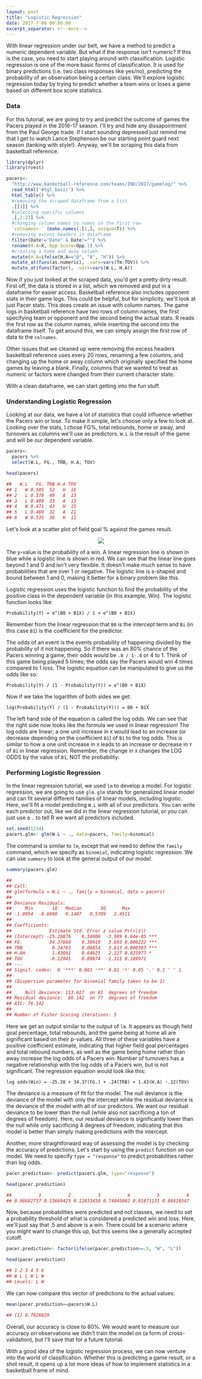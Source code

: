 ```yaml
---
layout: post
title: "Logistic Regression"
date: 2017-7-06 00:00:00
excerpt_separator: <!--more-->
---
```


With linear regression under our belt, we have a method to predict a
numeric dependent variable. But what if the response isn't numeric? If
this is the case, you need to start playing around with classification.
Logistic regression is one of the more basic forms of classification. It
is used for binary predictions (i.e. two class responses like yes/no),
predicting the probability of an observation being a certain class.
We'll explore logistic regression today by trying to predict whether a
team wins or loses a game based on different box score statistics.

<!--more-->

### Data ###

For this tutorial, we are going to try and predict the outcome of games
the Pacers played in the 2016-17 season. I'll try and hide any
dissapointment from the Paul George trade. If I start sounding depressed
just remind me that I get to watch Lance Stephenson be our starting
point guard next season (tanking with style!). Anyway, we'll be scraping
this data from basketball reference.
```r
library(dplyr)
library(rvest)

pacers<-
  "http://www.basketball-reference.com/teams/IND/2017/gamelog/" %>%
  read_html('#tgl_basic') %>%
  html_table() %>%
  #removing the scraped dataframe from a list
  .[[1]] %>%
  #selecting specific columns
  .[,2:23] %>%
  #changing column names to names in the first row
  `colnames<-` (make.names(.[1,], unique=T)) %>%
  #removing excess headers in dataframe
  filter(Date!="Date" & Date!="") %>%
  rename(H.A=X, Opp.Score=Opp.1) %>%
  #creating a home and away column
  mutate(H.A=ifelse(H.A=="@", "A", "H")) %>%
  mutate_at(funs(as.numeric), .vars=vars(Tm:TOV)) %>%
  mutate_at(funs(factor), .vars=vars(W.L, H.A))
```
Now if you just looked at the scraped data, you'd get a pretty dirty
result. First off, the data is stored in a list, which we removed and
put in a dataframe for easier access. Basketball reference also includes
opponent stats in their game logs. This could be helpful, but for
simplicity, we'll look at just Pacer stats. This does create an issue
with column names. The game logs in basketball reference have two rows
of column names, the first specifying team or opponent and the second
being the actual stats. R reads the first row as the column names, while
inserting the second into the dataframe itself. To get around this, we
can simply assign the first row of data to the `colnames`.

Other issues that we cleaned up were removing the excess headers
basketball reference uses every 20 rows, renaming a few columns, and
changing up the home or away column which originally specified the home
games by leaving a blank. Finally, columns that we wanted to treat as
numeric or factors were changed from their current character state.

With a clean dataframe, we can start getting into the fun stuff.

### Understanding Logistic Regression ###

Looking at our data, we have a lot of statistics that could influence
whether the Pacers win or lose. To make it simple, let's choose only a
few to look at. Looking over the stats, I chose FG%, total rebounds,
home or away, and turnovers as columns we'll use as predictors. `W.L` is
the result of the game and will be our dependent variable.
```r
pacers<- 
  pacers %>%
  select(W.L, FG., TRB, H.A, TOV)

head(pacers)

##   W.L   FG. TRB H.A TOV
## 1   W 0.505  52   H  16
## 2   L 0.378  49   A  13
## 3   L 0.489  33   A  13
## 4   W 0.471  43   H  15
## 5   L 0.469  32   A  21
## 6   W 0.535  36   H  11
```
Let's look at a scatter plot of field goal % against the games result.

<center><img src="/images/logvslin.PNG"></center>

The y-value is the probability of a win. A linear regression line is
shown in blue while a logistic line is shown in red. We can see that the
linear line goes beyond 1 and 0 and isn't very flexible. It doesn't make
much sense to have probabilities that are over 1 or negative. The
logistic line is s-shaped and bound between 1 and 0, making it better
for a binary problem like this.

Logistic regression uses the logistic function to find the probability
of the positive class in the dependent variable (in this example, Win).
The logistic function looks like:

`Probability(Y) = e^(B0 + B1X) / 1 + e^(B0 + B1X)`

Remember from the linear regression that `B0` is the intercept term and
`Bi` (in this case `B1`) is the coefficient for the predictor.

The odds of an event is the events probability of happening divided by
the probability of it not happening. So if there was an 80% chance of
the Pacers winning a game, their odds would be `.8 / 1-.8` or 4 to 1.
Think of this game being played 5 times; the odds say the Pacers would
win 4 times compared to 1 loss. The logistic equation can be manipulated
to give us the odds like so:

`Probability(Y) / (1 - Probability(Y)) = e^(B0 + B1X)`

Now if we take the logarithm of both sides we get:

`log(Probability(Y) / (1 - Probability(Y))) = B0 + B1X`

The left hand side of the equation is called the log odds. We can see
that the right side now looks like the formula we used in linear
regression! The log odds are linear; a one unit increase in `X` would
lead to an increase (or decrease depending on the coefficient `B1`) of
`B1` to the log odds. This is similar to how a one unit increase in `X`
leads to an increase or decrease in `Y` of `B1` in linear regression.
Remember, the change in `X` changes the LOG ODDS by the value of `B1`,
NOT the probability.

### Performing Logistic Regression ###

In the linear regression tutorial, we used `lm` to develop a model. For
logistic regression, we are going to use `glm`. `glm` stands for
generalized linear model and can fit several different families of
linear models, including logistic. Here, we'll fit a model predicting
`W.L` with all of our predictors. You can write each predictor out, like
we did in the linear regression tutorial, or you can just use a `.` to
tell R we want all predictors included.
```r
set.seed(1234)
pacers.glm<- glm(W.L ~ ., data=pacers, family=binomial)
```
The command is similar to `lm`, except that we need to define the
`family` command, which we specify as `binomial`, indicating logistic
regression. We can use `summary` to look at the general output of our
model.
```r
summary(pacers.glm)

## 
## Call:
## glm(formula = W.L ~ ., family = binomial, data = pacers)
## 
## Deviance Residuals: 
##     Min       1Q   Median       3Q      Max  
## -1.8954  -0.6090   0.1407   0.5709   2.4511  
## 
## Coefficients:
##              Estimate Std. Error z value Pr(>|z|)    
## (Intercept) -25.28876    6.34006  -3.989 6.64e-05 ***
## FG.          34.37660    9.30910   3.693 0.000222 ***
## TRB           0.24763    0.06854   3.613 0.000303 ***
## H.AH          1.43891    0.64625   2.227 0.025977 *  
## TOV          -0.12941    0.09874  -1.311 0.189971    
## ---
## Signif. codes:  0 '***' 0.001 '**' 0.01 '*' 0.05 '.' 0.1 ' ' 1
## 
## (Dispersion parameter for binomial family taken to be 1)
## 
##     Null deviance: 113.627  on 81  degrees of freedom
## Residual deviance:  66.142  on 77  degrees of freedom
## AIC: 76.142
## 
## Number of Fisher Scoring iterations: 5
```
Here we get an output similar to the output of `lm`. It appears as
though field goal percentage, total rebounds, and the game being at home
all are significant based on their p-values. All three of these
variables have a positive coefficient estimate, indicating that higher
field goal percentages and total rebound numbers, as well as the game
being home rather than away increase the log odds of a Pacers win.
Number of turnovers has a negative relationship with the log odds of a
Pacers win, but is not significant. The regression equation would look
like this:

`log odds(Win) = -25.28 + 34.37(FG.) + .24(TRB) + 1.43(H.A) -.12(TOV)`

The deviance is a measure of fit for the model. The null deviance is the
deviance of the model with only the intercept while the residual
deviance is the deviance of the model with all of our predictors. We
want our residual deviance to be lower than the null (while also not
sacrificing a ton of degrees of freedom). Here, our residual deviance is
significantly lower than the null while only sacrificing 4 degrees of
freedom, indicating that this model is better than simply making
predictions with the intercept.

Another, more straightforward way of assessing the model is by checking
the accuracy of predictions. Let's start by using the `predict` function
on our model. We need to specify `type = "response"` to predict
probabilities rather than log odds.
```r
pacer.prediction<- predict(pacers.glm, type="response")

head(pacer.prediction)

##          1          2          3          4          5          6 
## 0.98682737 0.13669425 0.12033458 0.74045082 0.01871131 0.88418547
```
Now, because probabilities were predicted and not classes, we need to
set a probability threshold of what is considered a predicted win and
loss. Here, we'll just say that .5 and above is a win. There could be a
scenario where you might want to change this up, but this seems like a
generally accepted cutoff.
```r
pacer.prediction<- factor(ifelse(pacer.prediction>=.5, "W", "L"))

head(pacer.prediction)

## 1 2 3 4 5 6 
## W L L W L W 
## Levels: L W
```
We can now compare this vector of predictions to the actual values:
```r
mean(pacer.prediction==pacers$W.L)

## [1] 0.7926829
```
Overall, our accuracy is close to 80%. We would want to measure our
accuracy on observations we didn't train the model on (a form of
cross-validation), but I'll save that for a future tutorial.

With a good idea of the logistic regression process, we can now venture
into the world of classification. Whether this is predicting a game
result, or a shot result, it opens up a lot more ideas of how to
implement statistics in a basketball frame of mind.
